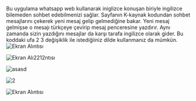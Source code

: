 Bu uygulama whatsapp web kullanarak iniglizce konuşan biriyle ingilizce bilemeden sohbet edebilmenizi sağlar. Sayfanın K-kaynak kodundan sohbet mesajlarını çekerek yeni mesaj gelip gelmediğine bakar. Yeni mesaj gelmişse o
mesajı türkçeye çevirip mesaj penceresine yazdırır. Aynı zamanda sizin yazdığını mesajlar da karşı tarafa ingilizce olarak gider. Bu koddaki ufa 2 3 değişiklik ile istediğiiniz dilde kullanmanız da mümkün.![Ekran Alıntısı](https://github.com/deno832/programlar/assets/94462464/249da569-531b-4c80-96c7-f98c65893bce)

![Ekran Alı2212ntısı](https://github.com/deno832/programlar/assets/94462464/2481cfcc-92ec-4267-9bd5-f51651acdc59)



![asasd](https://github.com/deno832/programlar/assets/94462464/bbfba5c5-ca45-4997-86f2-e41e5b801827)



![2](https://github.com/deno832/programlar/assets/94462464/ba00db9a-d0eb-4278-a220-90f118d64836)


![Ekran Alıntısı](https://github.com/deno832/programlar/assets/94462464/8a821a4a-d5a9-490c-a970-856c82d86bc0)
